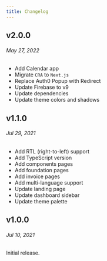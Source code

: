 ```yaml
---
title: Changelog
---
```


## v2.0.0

###### May 27, 2022

- Add Calendar app
- Migrate `CRA` to `Next.js`
- Replace Auth0 Popup with Redirect
- Update Firebase to v9
- Update dependencies
- Update theme colors and shadows

## v1.1.0

###### Jul 29, 2021

- Add RTL (right-to-left) support
- Add TypeScript version
- Add components pages
- Add foundation pages
- Add invoice pages
- Add multi-language support
- Update landing page
- Update dashboard sidebar
- Update theme palette

## v1.0.0

###### Jul 10, 2021

Initial release.
